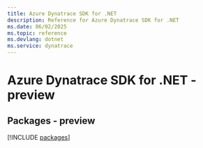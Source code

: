 ```yaml
---
title: Azure Dynatrace SDK for .NET
description: Reference for Azure Dynatrace SDK for .NET
ms.date: 06/02/2025
ms.topic: reference
ms.devlang: dotnet
ms.service: dynatrace
---
```

# Azure Dynatrace SDK for .NET - preview
## Packages - preview
[!INCLUDE [packages](dynatrace-index.md)]